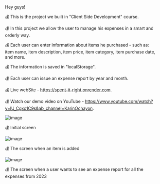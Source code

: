 Hey guys!

💰 This is the project we built in "Client Side Development" course.

💰 In this project we allow the user to manage his expenses in a smart and orderly way.

💰 Each user can enter information about items he purchased - such as: item name, item description, item price,
   item category, item purchase date, and more.

💰 The information is saved in "localStorage".

💰 Each user can issue an expense report by year and month.

💰 Live webSite - https://spent-it-right.onrender.com.

💰 Watch our demo video on YouTube - https://www.youtube.com/watch?v=lU_Cgxo1C9s&ab_channel=KarinOchayon.

![image](https://user-images.githubusercontent.com/92684210/219342103-3063318e-24bb-4d4a-9e3e-b3092b9e68a2.png)

💰 Initial screen

![image](https://user-images.githubusercontent.com/92684210/219342166-0b324ac1-8dbc-498e-b0f6-38c2646e34ed.png)

💰 The screen when an item is added

![image](https://user-images.githubusercontent.com/92684210/219342238-74878d09-2d8d-4ddf-a2bf-c75fd4c62078.png)

💰 The screen when a user wants to see an expense report for all the expenses from 2023

